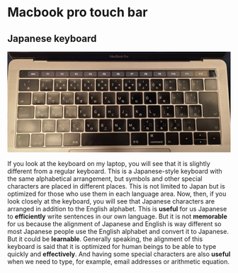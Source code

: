# Macbook pro touch bar


## Japanese keyboard
![keyboard](https://github.com/UsabilityEngineering/ux-portfolio-Wataru-Oshima-Tokyo/blob/master/assets/keyboard.png)

If you look at the keyboard on my laptop, you will see that it is slightly different from a regular keyboard. This is a Japanese-style keyboard with the same alphabetical arrangement, but symbols and other special characters are placed in different places. This is not limited to Japan but is optimized for those who use them in each language area. Now, then, if you look closely at the keyboard, you will see that Japanese characters are arranged in addition to the English alphabet. This is **useful** for us Japanese to **efficiently** write sentences in our own language. But it is not **memorable** for us because the alignment of Japanese and English is way different so most Japanese people use the English alphabet and convert it to Japanese. But it could be **learnable**. Generally speaking, the alignment of this keyboard is said that it is optimized for human beings to be able to type quickly and **effectively**. And having some special characters are also **useful** when we need to type, for example, email addresses or arithmetic equation.
